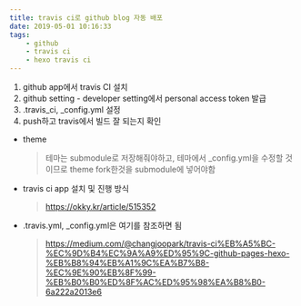 ```yaml
---
title: travis ci로 github blog 자동 배포
date: 2019-05-01 10:16:33
tags:
    - github
    - travis ci
    - hexo travis ci
---
```


1. github app에서 travis CI 설치
2. github setting - developer setting에서 personal access token 발급
3. .travis_ci, _config.yml 설정
4. push하고 travis에서 빌드 잘 되는지 확인

- theme
    > 테마는 submodule로 저장해줘야하고, 테마에서 _config.yml을 수정할 것이므로 theme fork한것을 submodule에 넣어야함

- travis ci app 설치 및 진행 방식  
    > <https://okky.kr/article/515352>

- .travis.yml, _config.yml은 여기를 참조하면 됨  
    > <https://medium.com/@changjoopark/travis-ci%EB%A5%BC-%EC%9D%B4%EC%9A%A9%ED%95%9C-github-pages-hexo-%EB%B8%94%EB%A1%9C%EA%B7%B8-%EC%9E%90%EB%8F%99-%EB%B0%B0%ED%8F%AC%ED%95%98%EA%B8%B0-6a222a2013e6>


<!-- more -->